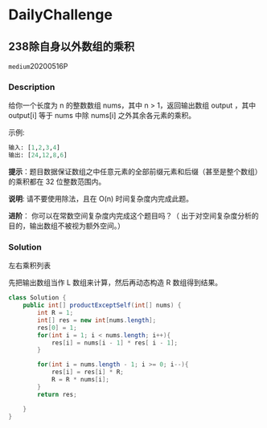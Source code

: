 # DailyChallenge

## 238除自身以外数组的乘积

`medium`20200516P

### Description

给你一个长度为 n 的整数数组 nums，其中 n > 1，返回输出数组 output ，其中 output[i] 等于 nums 中除 nums[i] 之外其余各元素的乘积。

示例:

```python
输入: [1,2,3,4]
输出: [24,12,8,6]
```

**提示**：题目数据保证数组之中任意元素的全部前缀元素和后缀（甚至是整个数组）的乘积都在 32 位整数范围内。

**说明**: 请不要使用除法，且在 O(n) 时间复杂度内完成此题。

**进阶**：
你可以在常数空间复杂度内完成这个题目吗？（ 出于对空间复杂度分析的目的，输出数组不被视为额外空间。）

### Solution

左右乘积列表

先把输出数组当作 L 数组来计算，然后再动态构造 R 数组得到结果。

```java
class Solution {
    public int[] productExceptSelf(int[] nums) {
        int R = 1;
        int[] res = new int[nums.length];
        res[0] = 1;
        for(int i = 1; i < nums.length; i++){
            res[i] = nums[i - 1] * res[ i - 1];
        }

        for(int i = nums.length - 1; i >= 0; i--){
            res[i] = res[i] * R;
            R = R * nums[i];
        }
        return res;

    }
}
```
